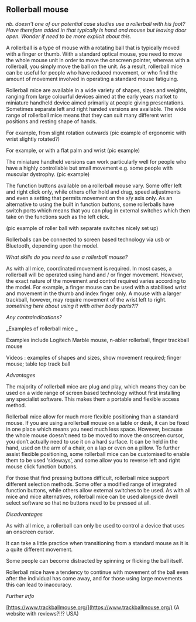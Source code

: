 ## Rollerball mouse

_nb. doesn't one of our potential case studies use a rollerball with his foot?  Have therefore added in that typically is hand and mouse but leaving door open.  Wonder if need to be more explicit about this._

A rollerball is a type of mouse with a rotating ball that is typically moved with a finger or thumb. With a standard optical mouse, you need to move the whole mouse unit in order to move the onscreen pointer, whereas with a rollerball, you simply move the ball on the unit.  As a result, rollerball mice can be useful for people who have reduced movement, or who find the amount of movement involved in operating a standard mouse fatiguing.

Rollerball mice are available in a wide variety of shapes, sizes and weights, ranging from large colourful devices aimed at the early years market to miniature handheld device aimed primarily at people giving presentations.  Sometimes separate left and right handed versions are available. The wide range of rollerball mice means that they can suit many different wrist positions and resting shape of hands.

For example, from slight rotation outwards \(pic example of ergonomic with wrist slightly rotated?\)

For example, or with a flat palm and wrist \(pic example\)

The miniature handheld versions can work particularly well for people who have a highly controllable but small movement e.g. some people with muscular dystrophy.  \(pic example\)

The function buttons available on a rollerball mouse vary.  Some offer left and right click only, while others offer hold and drag, speed adjustments and even a setting that permits movement on the x/y axis only.  As an alternative to using the built in function buttons, some rollerballs have switch ports which means that you can plug in external switches which then take on the functions such as the left click.

\(pic example of roller ball with separate switches nicely set up\)

Rollerballs can be connected to screen based technology via usb or Bluetooth, depending upon the model.

_What skills do you need to use a rollerball mouse?_

As with all mice, coordinated movement is required.  In most cases, a rollerball will be operated using hand and / or finger movement.  However, the exact nature of the movement and control required varies according to the model.  For example, a finger mouse can be used with a stabilised wrist and movement in the thumb and index finger only.  A mouse with a larger trackball, however, may require movement of the wrist left to right.  _something here about using it with other body parts?!?_

_Any contraindications?_

_Examples of rollerball mice _

Examples include Logitech Marble mouse, n-abler rollerball, finger trackball mouse

Videos : examples of shapes and sizes, show movement required; finger mouse; table top track ball

_Advantages_

The majority of rollerball mice are plug and play, which means they can be used on a wide range of screen based technology without first installing any specialist software.  This makes them a portable and flexible access method.

Rollerball mice allow for much more flexible positioning than a standard mouse. If you are using a rollerball mouse on a table or desk, it can be fixed in one place which means you need much less space. However, because the whole mouse doesn’t need to be moved to move the onscreen cursor, you don’t actually need to use it on a hard surface. It can be held in the hand, used on the arm of a chair, on a lap or even on a pillow.  To further assist flexible positioning, some rollerball mice can be customised to enable them to be used ‘sideways’, and some allow you to reverse left and right mouse click function buttons.

For those that find pressing buttons difficult, rollerball mice support different selection methods.  Some offer a modified range of integrated function buttons, while others allow external switches to be used. As with all mice and mice alternatives, rollerball mice can be used alongside dwell select software so that no buttons need to be pressed at all.

_Disadvantages_

As with all mice, a rollerball can only be used to control a device that uses an onscreen cursor.

It can take a little practice when transitioning from a standard mouse as it is a quite different movement.

Some people can become distracted by spinning or flicking the ball itself.

Rollerball mice have a tendency to continue with movement of the ball even after the individual has come away, and for those using large movements this can lead to inaccuracy.

_Further info_

[https://www.trackballmouse.org/](https://www.trackballmouse.org/) \(A website with reviews?!!? USA\)

